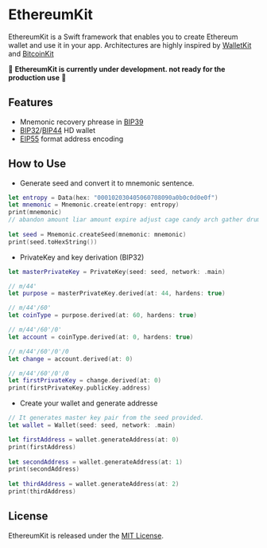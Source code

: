 # EthereumKit

EthereumKit is a Swift framework that enables you to create Ethereum wallet and use it in your app. 
Architectures are highly inspired by [WalletKit](https://github.com/yuzushioh/WalletKit) and [BitcoinKit](https://github.com/kishikawakatsumi/BitcoinKit)

🚨 __EthereumKit is currently under development. not ready for the production use__ 🚨

## Features
- Mnemonic recovery phrease in [BIP39](https://github.com/bitcoin/bips/blob/master/bip-0039.mediawiki)
- [BIP32](https://github.com/bitcoin/bips/blob/master/bip-0032.mediawiki)/[BIP44](https://github.com/bitcoin/bips/blob/master/bip-0044.mediawiki) HD wallet
- [EIP55](https://github.com/ethereum/EIPs/blob/master/EIPS/eip-55.md) format address encoding

## How to Use

- Generate seed and convert it to mnemonic sentence.

```swift
let entropy = Data(hex: "000102030405060708090a0b0c0d0e0f")
let mnemonic = Mnemonic.create(entropy: entropy)
print(mnemonic)
// abandon amount liar amount expire adjust cage candy arch gather drum buyer
        
let seed = Mnemonic.createSeed(mnemonic: mnemonic)
print(seed.toHexString())
```

- PrivateKey and key derivation (BIP32)

```swift
let masterPrivateKey = PrivateKey(seed: seed, network: .main)

// m/44'
let purpose = masterPrivateKey.derived(at: 44, hardens: true)

// m/44'/60'
let coinType = purpose.derived(at: 60, hardens: true)

// m/44'/60'/0'
let account = coinType.derived(at: 0, hardens: true)

// m/44'/60'/0'/0
let change = account.derived(at: 0)

// m/44'/60'/0'/0
let firstPrivateKey = change.derived(at: 0)
print(firstPrivateKey.publicKey.address)
```


- Create your wallet and generate addresse

```swift
// It generates master key pair from the seed provided.
let wallet = Wallet(seed: seed, network: .main)

let firstAddress = wallet.generateAddress(at: 0)
print(firstAddress)
        
let secondAddress = wallet.generateAddress(at: 1)
print(secondAddress)
        
let thirdAddress = wallet.generateAddress(at: 2)
print(thirdAddress)
```

## License
EthereumKit is released under the [MIT License](LICENSE.md).
